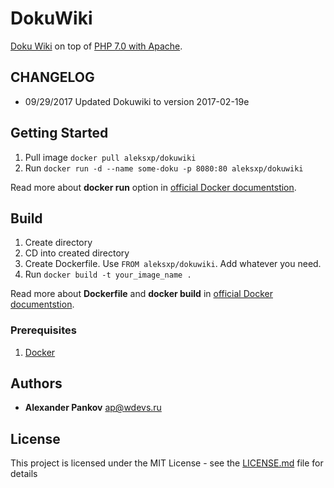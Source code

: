 # DokuWiki 

[Doku Wiki](https://www.dokuwiki.org/) on top of [PHP 7.0 with Apache](https://hub.docker.com/_/php/). 

## CHANGELOG

- 09/29/2017  Updated Dokuwiki to version 2017-02-19e 

## Getting Started

1. Pull image ```docker pull aleksxp/dokuwiki```
1. Run ```docker run -d --name some-doku -p 8080:80 aleksxp/dokuwiki```

Read more about **docker run** option in [official Docker documentstion](https://docs.docker.com/engine/reference/run/).

## Build
1. Create directory
1. CD into created directory
1. Create Dockerfile. Use ```FROM aleksxp/dokuwiki```. Add whatever you need. 
1. Run ```docker build -t your_image_name .```

Read more about **Dockerfile** and **docker build** in  [official Docker documentstion](https://docs.docker.com/engine/reference/builder/).

### Prerequisites

1. [Docker](https://docs.docker.com/engine/installation/)


## Authors

* **Alexander Pankov** <ap@wdevs.ru>

## License

This project is licensed under the MIT License - see the [LICENSE.md](LICENSE.md) file for details
